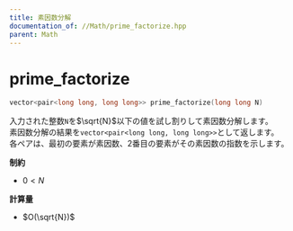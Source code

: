 ```yaml
---
title: 素因数分解
documentation_of: //Math/prime_factorize.hpp
parent: Math
---
```


# prime_factorize

```cpp
vector<pair<long long, long long>> prime_factorize(long long N)
```

入力された整数`N`を$\sqrt{N}$以下の値を試し割りして素因数分解します。  
素因数分解の結果を`vector<pair<long long, long long>>`として返します。  
各ペアは、最初の要素が素因数、2番目の要素がその素因数の指数を示します。

**制約**
- $0 \lt N$

**計算量**
- $O(\sqrt{N})$
